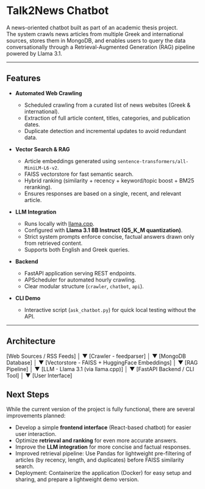 # Talk2News Chatbot

A news-oriented chatbot built as part of an academic thesis project.  
The system crawls news articles from multiple Greek and international sources, stores them in MongoDB, and enables users to query the data conversationally through a Retrieval-Augmented Generation (RAG) pipeline powered by Llama 3.1.

---

##  Features

- **Automated Web Crawling**
  - Scheduled crawling from a curated list of news websites (Greek & international).
  - Extraction of full article content, titles, categories, and publication dates.
  - Duplicate detection and incremental updates to avoid redundant data.

- **Vector Search & RAG**
  - Article embeddings generated using `sentence-transformers/all-MiniLM-L6-v2`.
  - FAISS vectorstore for fast semantic search.
  - Hybrid ranking (similarity + recency + keyword/topic boost + BM25 reranking).
  - Ensures responses are based on a single, recent, and relevant article.

- **LLM Integration**
  - Runs locally with [llama.cpp](https://github.com/ggerganov/llama.cpp).
  - Configured with **Llama 3.1 8B Instruct (Q5_K_M quantization)**.
  - Strict system prompts enforce concise, factual answers drawn only from retrieved content.
  - Supports both English and Greek queries.

- **Backend**
  - FastAPI application serving REST endpoints.
  - APScheduler for automated hourly crawling.
  - Clear modular structure (`crawler`, `chatbot`, `api`).

- **CLI Demo**
  - Interactive script (`ask_chatbot.py`) for quick local testing without the API.

---
## Architecture
[Web Sources / RSS Feeds]
│
▼
[Crawler - feedparser]
│
▼
[MongoDB Database]
│
▼
[Vectorstore - FAISS + HuggingFace Embeddings]
│
▼
[RAG Pipeline]
│
▼
[LLM - Llama 3.1 (via llama.cpp)]
│
▼
[FastAPI Backend / CLI Tool]
│
▼
[User Interface]

##  Next Steps

While the current version of the project is fully functional, there are several improvements planned:

- Develop a simple **frontend interface** (React-based chatbot) for easier user interaction.  
- Optimize **retrieval and ranking** for even more accurate answers. 
- Improve the **LLM integration** for more concise and factual responses.
- Improved retrieval pipeline: Use Pandas for lightweight pre-filtering of articles (by recency, length, and duplicates) before FAISS similarity search.
- Deployment: Containerize the application (Docker) for easy setup and sharing, and prepare a lightweight demo version.
